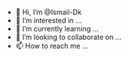 - 👋 Hi, I’m @Ismail-Dk
- 👀 I’m interested in ...
- 🌱 I’m currently learning ...
- 💞️ I’m looking to collaborate on ...
- 📫 How to reach me ...

<!---
Ismail-Dk/Ismail-Dk is a ✨ special ✨ repository because its `README.md` (this file) appears on your GitHub profile.
You can click the Preview link to take a look at your changes.
--->
